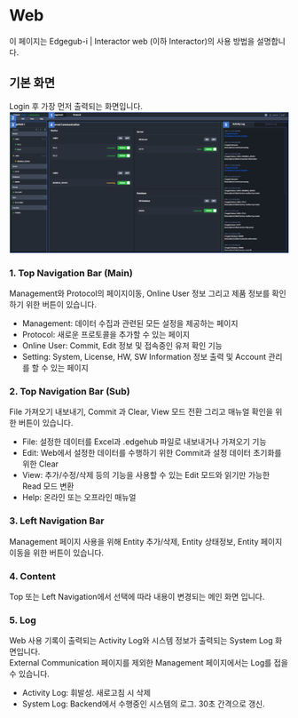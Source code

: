 # Web

이 페이지는 Edgegub-i | Interactor web (이하 Interactor)의 사용 방법을 설명합니다.  

## 기본 화면
Login 후 가장 먼저 출력되는 화면입니다.   
![img](./img/web/web1.png)

### 1. Top Navigation Bar (Main)
Management와 Protocol의 페이지이동, Online User 정보 그리고 제품 정보를 확인하기 위한 버튼이 있습니다.  
- Management: 데이터 수집과 관련된 모든 설정을 제공하는 페이지  
- Protocol: 새로운 프로토콜을 추가할 수 있는 페이지  
- Online User: Commit, Edit 정보 및 접속중인 유저 확인 기능  
- Setting: System, License, HW, SW Information 정보 출력 및 Account 관리를 할 수 있는 페이지

### 2. Top Navigation Bar (Sub)
File 가져오기 내보내기, Commit 과 Clear, View 모드 전환 그리고 매뉴얼 확인을 위한 버튼이 있습니다.
- File: 설정한 데이터를 Excel과 .edgehub 파일로 내보내거나 가져오기 기능
- Edit: Web에서 설정한 데이터를 수행하기 위한 Commit과 설정 데이터 초기화를 위한 Clear
- View: 추가/수정/삭제 등의 기능을 사용할 수 있는 Edit 모드와 읽기만 가능한 Read 모드 변환
- Help: 온라인 또는 오프라인 매뉴얼

### 3. Left Navigation Bar
Management 페이지 사용을 위해 Entity 추가/삭제, Entity 상태정보, Entity 페이지 이동을 위한 버튼이 있습니다.

### 4. Content
Top 또는 Left Navigation에서 선택에 따라 내용이 변경되는 메인 화면 입니다.

### 5. Log
Web 사용 기록이 출력되는 Activity Log와 시스템 정보가 출력되는 System Log 화면입니다.  
External Communication 페이지를 제외한 Management 페이지에서는 Log를 접을 수 있습니다.
- Activity Log: 휘발성. 새로고침 시 삭제  
- System Log: Backend에서 수행중인 시스템의 로그. 30초 간격으로 갱신.